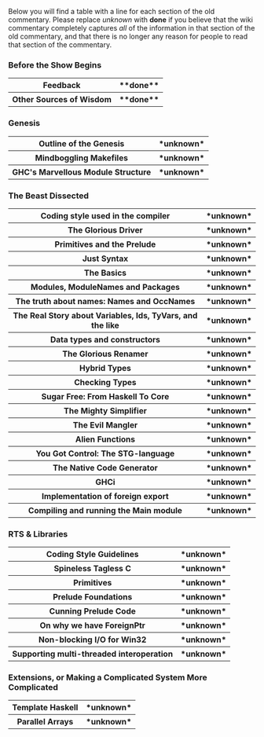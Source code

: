 
Below you will find a table with a line for each section of the old
commentary.  Please replace *unknown* with **done** if you believe
that the wiki commentary completely captures *all* of the information in
that section of the old commentary, and that there is no longer any reason for people to read that section of the commentary.

### Before the Show Begins

<table><tr><th>Feedback</th>
<th>**done**</th></tr>
<tr><th>Other Sources of Wisdom</th>
<th>**done**</th></tr></table>

### Genesis

<table><tr><th>Outline of the Genesis</th>
<th>*unknown*</th></tr>
<tr><th>Mindboggling Makefiles</th>
<th>*unknown*</th></tr>
<tr><th>GHC's Marvellous Module Structure</th>
<th>*unknown*</th></tr></table>

### The Beast Dissected

<table><tr><th>Coding style used in the compiler</th>
<th>*unknown*</th></tr>
<tr><th>The Glorious Driver</th>
<th>*unknown*</th></tr>
<tr><th>Primitives and the Prelude</th>
<th>*unknown*</th></tr>
<tr><th>Just Syntax</th>
<th>*unknown*</th></tr>
<tr><th>The Basics</th>
<th>*unknown*</th></tr>
<tr><th>Modules, ModuleNames and Packages</th>
<th>*unknown*</th></tr>
<tr><th>The truth about names: Names and OccNames</th>
<th>*unknown*</th></tr>
<tr><th>The Real Story about Variables, Ids, TyVars, and the like</th>
<th>*unknown*</th></tr>
<tr><th>Data types and constructors</th>
<th>*unknown*</th></tr>
<tr><th>The Glorious Renamer</th>
<th>*unknown*</th></tr>
<tr><th>Hybrid Types</th>
<th>*unknown*</th></tr>
<tr><th>Checking Types</th>
<th>*unknown*</th></tr>
<tr><th>Sugar Free: From Haskell To Core</th>
<th>*unknown*</th></tr>
<tr><th>The Mighty Simplifier</th>
<th>*unknown*</th></tr>
<tr><th>The Evil Mangler</th>
<th>*unknown*</th></tr>
<tr><th>Alien Functions</th>
<th>*unknown*</th></tr>
<tr><th>You Got Control: The STG-language</th>
<th>*unknown*</th></tr>
<tr><th>The Native Code Generator</th>
<th>*unknown*</th></tr>
<tr><th>GHCi</th>
<th>*unknown*</th></tr>
<tr><th>Implementation of foreign export</th>
<th>*unknown*</th></tr>
<tr><th>Compiling and running the Main module</th>
<th>*unknown*</th></tr></table>

### RTS & Libraries

<table><tr><th>Coding Style Guidelines</th>
<th>*unknown*</th></tr>
<tr><th>Spineless Tagless C</th>
<th>*unknown*</th></tr>
<tr><th>Primitives</th>
<th>*unknown*</th></tr>
<tr><th>Prelude Foundations</th>
<th>*unknown*</th></tr>
<tr><th>Cunning Prelude Code</th>
<th>*unknown*</th></tr>
<tr><th>On why we have ForeignPtr</th>
<th>*unknown*</th></tr>
<tr><th>Non-blocking I/O for Win32</th>
<th>*unknown*</th></tr>
<tr><th>Supporting multi-threaded interoperation</th>
<th>*unknown*</th></tr></table>

### Extensions, or Making a Complicated System More Complicated

<table><tr><th>Template Haskell</th>
<th>*unknown*</th></tr>
<tr><th>Parallel Arrays</th>
<th>*unknown*</th></tr></table>